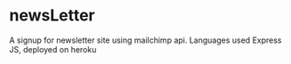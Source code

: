 # newsLetter
A signup for newsletter site using mailchimp api.
Languages used Express JS,
deployed on heroku
